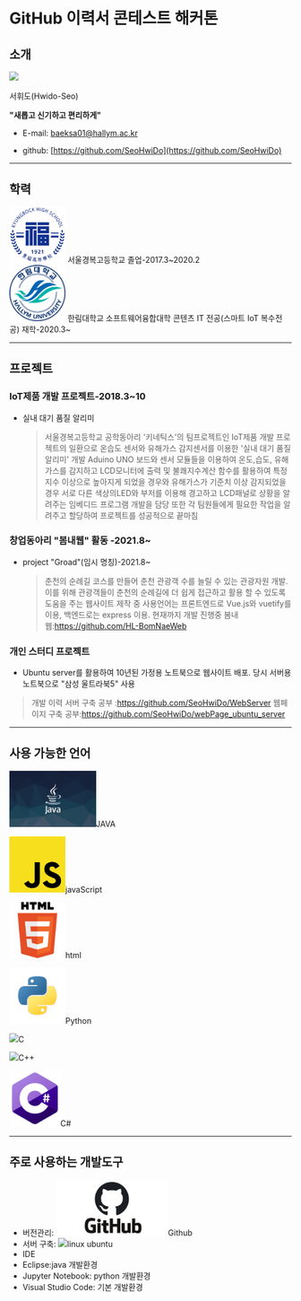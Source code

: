 # GitHub 이력서 콘테스트 해커톤 

## 소개

<img src=photo.png width=500>

서휘도(Hwido-Seo)

**"새롭고 신기하고 편리하게"** 

* E-mail: baeksa01@hallym.ac.kr

* github: [https://github.com/SeoHwiDo](https://github.com/SeoHwiDo)  
*  *  *
## 학력

<img src=kb.png width=100 height=100 /> 서울경복고등학교 졸업-2017.3\~2020.2  
<img src=hr.png width=100 height=100 /> 한림대학교 소프트웨어융합대학 콘텐츠 IT 전공(스마트 IoT 복수전공) 재학-2020.3\~
*  *  *
## 프로젝트
### IoT제품 개발 프로젝트-2018.3~10
* 실내 대기 품질 알리미
  > 서울경복고등학교 공학동아리 '키네틱스'의 팀프로젝트인 IoT제품 개발 프로젝트의 일환으로 온습도 센서와 유해가스 감지센서를 이용한 '실내 대기 품질 알리미' 개발
Aduino UNO 보드와 센서 모듈들을 이용하여 온도,습도, 유해가스를 감지하고 LCD모니터에 출력 및 불쾌지수계산 함수를 활용하여 특정 지수 이상으로 높아지게 되었을 경우와 유해가스가 기준치 이상 감지되었을 경우 서로 다른 색상의LED와 부저를 이용해 경고하고 LCD패널로 상황을 알려주는 임베디드 프로그램 개발을 담당 또한 각 팀원들에게 필요한 작업을 알려주고 할당하여 프로젝트를 성공적으로 끝마침
### 창업동아리 "봄내웹" 활동 -2021.8~
* project "Groad"(임시 명칭)-2021.8~
  >춘천의 순례길 코스를 만들어 춘천 관광객 수를 늘릴 수 있는 관광자원 개발. 이를 위해 관광객들이 춘천의 순례길에 더 쉽게 접근하고 활용 할 수 있도록 도움을 주는 웹사이트 제작 중 사용언어는 프론트엔드로 Vue.js와 vuetify를 이용, 백엔드로는 express 이용. 현재까지 개발 진행중
  >봄내웹:https://github.com/HL-BomNaeWeb
### 개인 스터디 프로젝트
* Ubuntu server를 활용하여 10년된 가정용 노트북으로 웹사이트 배포. 당시 서버용 노트북으로 "삼성 울트라북5" 사용
 >개발 이력
 >서버 구축 공부 :https://github.com/SeoHwiDo/WebServer 
 > 웹페이지 구축 공부:https://github.com/SeoHwiDo/webPage_ubuntu_server
  
*  *  *
## 사용 가능한 언어

<img src=JAVA.png height=100>JAVA

<img src=javaScript.png height=100>javaScript

<img src=html.png height=100>html

<img src=python.png height=100>Python

<img src=C.png height=100>C

<img src=C++.png height=100>C++

<img src=Cs.png height=100>C#

*  *  *
## 주로 사용하는 개발도구

* 버전관리: <img src=github.png height=100>Github
* 서버 구축: <img src=ubuntu.png height=100>linux ubuntu
* IDE
 * Eclipse:java 개발환경
 * Jupyter Notebook: python 개발환경
 * Visual Studio Code: 기본 개발환경


